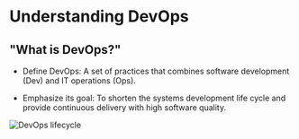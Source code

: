 # Understanding DevOps

## "What is DevOps?"

- Define DevOps: A set of practices that combines software development (Dev) and IT operations (Ops).

- Emphasize its goal: To shorten the systems development life cycle and provide continuous delivery with high software quality.

![DevOps lifecycle](https://img.freepik.com/free-vector/gradient-devops-illustration_23-2149370941.jpg)
